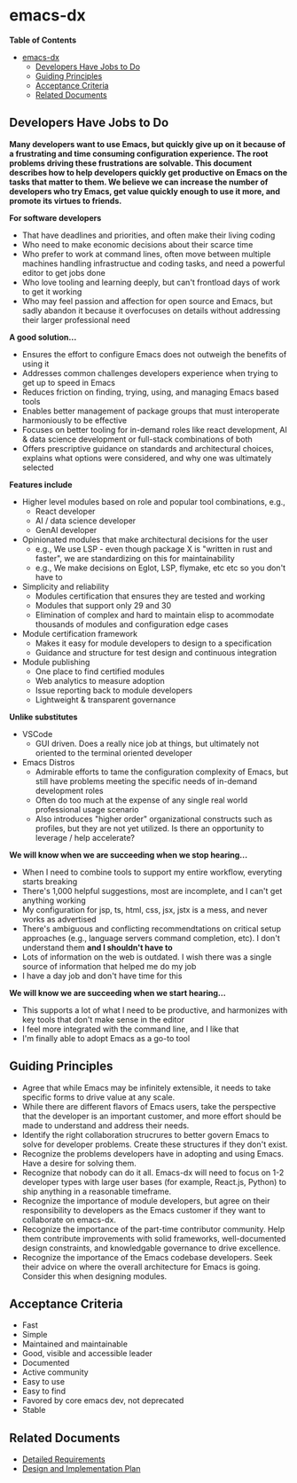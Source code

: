 # emacs-dx

<!-- markdown-toc start - Don't edit this section. Run M-x markdown-toc-refresh-toc -->
**Table of Contents**

- [emacs-dx](#emacs-dx)
    - [Developers Have Jobs to Do](#developers-have-jobs-to-do)
    - [Guiding Principles](#guiding-principles)
    - [Acceptance Criteria](#acceptance-criteria)
    - [Related Documents](#related-documents)

<!-- markdown-toc end -->

## Developers Have Jobs to Do

**Many developers want to use Emacs, but quickly give up on it because of a frustrating and time consuming configuration experience. The root problems driving these frustrations are solvable. This document describes how to help developers quickly get productive on Emacs on the tasks that matter to them. We believe we can increase the number of developers who try Emacs, get value quickly enough to use it more, and promote its virtues to friends.**

**For software developers**
- That have deadlines and priorities, and often make their living coding
- Who need to make economic decisions about their scarce time
- Who prefer to work at command lines, often move between multiple machines handling infrastructue and coding tasks, and need a powerful editor to get jobs done
- Who love tooling and learning deeply, but can't frontload days of work to get it working
- Who may feel passion and affection for open source and Emacs, but sadly abandon it because it overfocuses on details without addressing their larger professional need

**A good solution...**
- Ensures the effort to configure Emacs does not outweigh the benefits of using it
- Addresses common challenges developers experience when trying to get up to speed in Emacs
- Reduces friction on finding, trying, using, and managing Emacs based tools
- Enables better management of package groups that must interoperate harmoniously to be effective
- Focuses on better tooling for in-demand roles like react development, AI & data science development or full-stack combinations of both
- Offers prescriptive guidance on standards and architectural choices, explains what options were considered, and why one was ultimately selected

**Features include**
- Higher level modules based on role and popular tool combinations, e.g.,
  - React developer
  - AI / data science developer
  - GenAI developer
- Opinionated modules that make architectural decisions for the user
  - e.g., We use LSP - even though package X is "written in rust and faster", we are standardizing on this for maintainability
  - e.g., We make decisions on Eglot, LSP, flymake, etc etc so you don't have to
- Simplicity and reliability
  - Modules certification that ensures they are tested and working
  - Modules that support only 29 and 30
  - Elimination of complex and hard to maintain elisp to acommodate thousands of modules and configuration edge cases
- Module certification framework
  - Makes it easy for module developers to design to a specification
  - Guidance and structure for test design and continuous integration
- Module publishing
  - One place to find certified modules
  - Web analytics to measure adoption
  - Issue reporting back to module developers
  - Lightweight & transparent governance

**Unlike substitutes**
- VSCode
  - GUI driven. Does a really nice job at things, but ultimately not oriented to the terminal oriented developer
- Emacs Distros
  - Admirable efforts to tame the configuration complexity of Emacs, but still have problems meeting the specific needs of in-demand development roles
  - Often do too much at the expense of any single real world professional usage scenario
  - Also introduces "higher order" organizational constructs such as profiles, but they are not yet utilized. Is there an opportunity to leverage / help accelerate?

**We will know when we are succeeding when we stop hearing...**
- When I need to combine tools to support my entire workflow, everyting starts breaking
- There's 1,000 helpful suggestions, most are incomplete, and I can't get anything working
- My configuration for jsp, ts, html, css, jsx, jstx is a mess, and never works as advertised
- There's ambiguous and conflicting recommendtations on critical setup approaches (e.g., language servers command completion, etc). I don't understand them **and I shouldn't have to**
- Lots of information on the web is outdated. I wish there was a single source of information that helped me do my job
- I have a day job and don't have time for this

**We will know we are succeeding when we start hearing...**
- This supports a lot of what I need to be productive, and harmonizes with key tools that don't make sense in the editor
- I feel more integrated with the command line, and I like that
- I'm finally able to adopt Emacs as a go-to tool

## Guiding Principles
- Agree that while Emacs may be infinitely extensible, it needs to take specific forms to drive value at any scale.
- While there are different flavors of Emacs users, take the perspective that the developer is an important customer, and more effort should be made to understand and address their needs.
- Identify the right collaboration strucrures to better govern Emacs to solve for developer problems. Create these structures if they don't exist.
- Recognize the problems developers have in adopting and using Emacs. Have a desire for solving them.
- Recognize that nobody can do it all. Emacs-dx will need to focus on 1-2 developer types with large user bases (for example, React.js, Python) to ship anything in a reasonable timeframe.
- Recognize the importance of module developers, but agree on their responsibility to developers as the Emacs customer if they want to collaborate on emacs-dx.
- Recognize the importance of the part-time contributor community. Help them contribute improvements with solid frameworks, well-documented design constraints, and knowledgable governance to drive excellence.
- Recognize the importance of the Emacs codebase developers. Seek their advice on where the overall architecture for Emacs is going. Consider this when designing modules.

## Acceptance Criteria
- Fast
- Simple
- Maintained and maintainable 
- Good, visible and accessible leader
- Documented
- Active community
- Easy to use 
- Easy to find
- Favored by core emacs dev, not deprecated 
- Stable

## Related Documents
* [Detailed Requirements](emacs-dx-user-stories.md)
* [Design and Implementation Plan](emacs-dx-plan.md)


